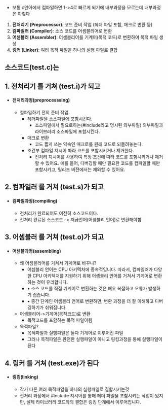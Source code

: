 
- 보통 c언어에서 컴파일하면 1->4로 빠르게 되기에 내부과정을 모르는데 내부과정은 이렇다
1. **전처리기 (Preprocessor)**: 코드 준비 작업 (헤더 파일 포함, 매크로 변환 등)
2. **컴파일러 (Compiler)**: 소스 코드를 어셈블리어로 변환
3. **어셈블러 (Assembler)**: 어셈블리어를 기계어(목적 코드)로 변환하여 목적 파일 생성
4. **링커 (Linker)**: 여러 목적 파일을 하나의 실행 파일로 결합
## 소스코드(test.c)는
## 1. 전처리기 를 거쳐 (test.i)가 되고
- #### 전처리과정(preprocesssing)
	- 컴파일하기 전의 준비 작업.
		- 헤더파일을 소스파일에 포함시킨다.
			- 소스파일에서 필요로하는(#include라고 명시된 외부파일) 외부파일과 라이브러리 소스파일에 포함시킨다.
		- 매크로 변환
			- 코드 짧게 쓰는 약속인 매크로를 원래 코드로 되돌려놓는다.
		- 조건부 컴파일 지시어 따라 코드를 포함시키거나 제거한다.
			- 전처리 지시어를 사용하여 특정 조건에 따라 코드를 포함시키거나 제거할 수 있어요. 예를 들어, 디버깅할 때만 필요한 코드를 컴파일할 때만 포함시키고, 릴리즈 버전에서는 제외할 수 있어요.
## 2. 컴파일러 를 거쳐 (test.s)가 되고
- #### 컴파일과정(compiling)
	- 전처리가 완료되어도 여전히 소스코드이다.
	- 전처리 완료된 소스코드 -> 저급언어(어셈블리 언어)로 변환해야함
## 3. 어셈블러 를 거쳐 (test.o)가 되고
- #### 어셈블과정(assembling)
	- 왜 어셈블리어를 거쳐서 기계어로 바꾸나?
		- 어셈블리 언어는 CPU 아키텍처에 종속적입니다. 따라서, 컴파일러가 다양한 CPU 아키텍처를 지원하기 위해 어셈블리 언어를 거쳐서 기계어로 변환하는 것이 유리합니다.
		- • 소스 코드를 직접 기계어로 변환하는 것은 매우 복잡하고 오류가 발생하기 쉽습니다.
		- • 중간 단계인 어셈블리 언어로 변환하면, 변환 과정을 더 잘 이해하고 디버깅하기가 쉬워집니다.
	- 어셈블리어->기계어(목적코드)로 변환 
		- 목적코드를 포함하는 목적 파일이됨
	- 목적파일?
		- 목적파일과 실행파일은 둘다 기계어로 이루어진 파일
		- 그러나 목적파일은 완전한 실행파일이 아니고 링킹과정을 통해 실행파일이 된다
## 4. 링커 를 거쳐  (test.exe)가 된다
- #### 링킹(linking)
	- 각기 다른 여러 목적파일을 하나의 실행파일로 결합시키는것
	- 전처리 과정에서 #include 지시어를 통해 헤더 파일을 포함시키는 작업이 있지만, 실제 라이브러리 코드와의 결합은 링킹 단계에서 이루어집니다.
